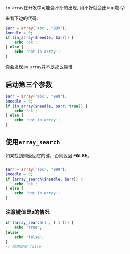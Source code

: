 `in_array`在开发中可能会不断的出现, 用不好就会出bug啦.😜

来看下边的代码:

```php
$arr = array('abc', '999');
$needle = 0;
if (in_array($needle, $arr)) {
    echo 'ok';
} else {
    echo 'not in array';
}
```

你会发现`in_array`并不是那么靠谱.

## 启动第三个参数

```php
$arr = array('abc', '999');
$needle = 0;
if (in_array($needle, $arr, true)) {
    echo 'ok';
} else {
    echo 'not in array';
}
```

## 使用`array_search`

如果找到则返回它的键，否则返回 **FALSE**。

```php

$arr = array('abc', '999');
$needle = 0;
if (array_search($needle, $arr)) {
    echo 'ok';
} else {
    echo 'not in array';
}

```

### 注意键值是`0`的情况

```php
if (array_search(1 , [ 1 ])) {
    echo 'true';
}else{
    echo 'false';
}
// 结果输出 false
```

